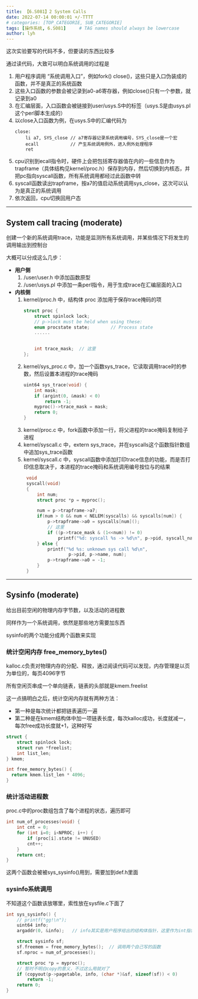 ```yaml
---
title: 【6.S081】2 System Calls
date: 2022-07-14 00:00:01 +/-TTTT
# categories: [TOP_CATEGORIE, SUB_CATEGORIE]
tags: [操作系统, 6.S081]     # TAG names should always be lowercase
author: lyh
---
```


这次实验要写的代码不多，但要读的东西比较多

通过读代码，大致可以明白系统调用的过程是

1. 用户程序调用 “系统调用入口”，例如fork() close()，这些只是入口伪装成的函数，并不是真正的系统函数
2. 这些入口函数的参数会被记录到a0-a6寄存器，例如close()只有一个参数，就记录到a0
3. 在汇编层面，入口函数会被链接到user/usys.S中的标签（usys.S是由usys.pl这个perl脚本生成的）
4. 以close入口函数为例，在usys.S中的汇编代码为
    ```
    close:
        li a7, SYS_close // a7寄存器记录系统调用编号，SYS_close是一个宏
        ecall            // 产生系统调用例外，进入例外处理程序
        ret              
    ```
5. cpu识别到ecall指令时，硬件上会把包括寄存器值在内的一些信息作为trapframe（具体结构见kernel/proc.h）保存到内存，然后切换到内核态，并把pc指向syscall函数，所有系统调用都经过此函数中转
6. syscall函数读出trapframe，按a7的值启动系统调用sys_close，这次可以认为是真正的系统调用
7. 依次返回，cpu切换回用户态
---
## System call tracing (moderate)
创建一个新的系统调用trace，功能是监测所有系统调用，并某些情况下将发生的调用输出到控制台

大概可以分成这么几步：

- **用户侧**
    1. /user/user.h 中添加函数原型
    2. /user/usys.pl 中添加一条perl指令，用于生成trace在汇编层面的入口
- **内核侧**
  1. kernel/proc.h 中，结构体 proc 添加用于保存trace掩码的项
      ```c
      struct proc {
          struct spinlock lock;
          // p->lock must be held when using these:
          enum procstate state;        // Process state
          ......
          

          int trace_mask;  // 这里
      };
      ```
  2. kernel/sys_proc.c 中，加一个函数sys_trace，它读取调用trace时的参数，然后设置本进程的trace掩码
      ```c
      uint64 sys_trace(void) {
          int mask;
          if (argint(0, &mask) < 0) 
              return -1;
          myproc()->trace_mask = mask;
          return 0;
      }
      ```
  3. kernel/proc.c 中，fork函数中添加一行，将父进程的trace掩码复制给子进程
  4. kernel/syscall.c 中，extern sys_trace，并在syscalls这个函数指针数组中追加sys_trace函数
  5. kernel/syscall.c 中，syscall函数中添加打印trace信息的功能，而是否打印信息取决于，本进程的trace掩码和系统调用编号按位与的结果
     ```c
      void
      syscall(void)
      {
          int num;
          struct proc *p = myproc();

          num = p->trapframe->a7;
          if(num > 0 && num < NELEM(syscalls) && syscalls[num]) {
              p->trapframe->a0 = syscalls[num]();
              // 这里
              if ((p->trace_mask & (1<<num)) != 0) 
                  printf("%d: syscall %s -> %d\n", p->pid, syscall_name[num], p->trapframe->a0);
          } else {
              printf("%d %s: unknown sys call %d\n",
                      p->pid, p->name, num);
              p->trapframe->a0 = -1;
          }
      }
      ```
---
## Sysinfo (moderate)

给出目前空闲的物理内存字节数，以及活动的进程数

同样作为一个系统调用，依然是那些地方需要加东西

sysinfo的两个功能分成两个函数来实现

### 统计空闲内存 free_memory_bytes()

kalloc.c负责对物理内存的分配、释放，通过阅读代码可以发现，内存管理是以页为单位的，每页4096字节

所有空闲页串成一个单向链表，链表的头部就是kmem.freelist

这一点搞明白之后，统计空闲内存就有两种方法：
- 第一种是每次统计都把链表遍历一遍
- 第二种是在kmem结构体中加一项链表长度，每次kalloc成功，长度就减一，每次free成功长度就+1，这种好写
```c
struct {
    struct spinlock lock;
    struct run *freelist;
    int list_len;
} kmem;

int free_memory_bytes() {
  return kmem.list_len * 4096;
}
```

### 统计活动进程数

proc.c中的proc数组包含了每个进程的状态，遍历即可

```c
int num_of_processes(void) {
    int cnt = 0;
    for (int i=0; i<NPROC; i++) {
        if (proc[i].state != UNUSED)
        cnt++;
    }
    return cnt;
}
```

这两个函数会被被sys_sysinfo()用到，需要加到def.h里面

### sysinfo系统调用

不知道这个函数该放哪里，索性放在sysfile.c下面了

```c
int sys_sysinfo() {
    // printf("gg!\n");
    uint64 info;
    argaddr(0, &info);   // info其实是用户程序给出的结构体指针，这里作为int指针读出来

    struct sysinfo sf;
    sf.freemem = free_memory_bytes();  // 调用两个自己写的函数
    sf.nproc = num_of_processes();

    struct proc *p = myproc();
    // 暂时不明白copy的意义，不过这么用就对了
    if (copyout(p->pagetable, info, (char *)&sf, sizeof(sf)) < 0) 
        return -1;
    return 0;
}
```

